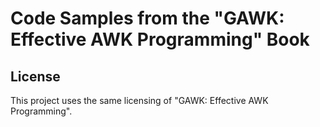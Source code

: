 # Code Samples from the "GAWK: Effective AWK Programming" Book

## License

This project uses the same licensing of "GAWK: Effective AWK Programming".